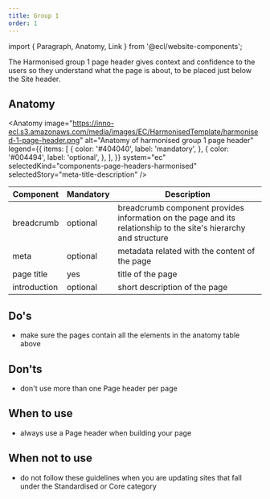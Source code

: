 ```yaml
---
title: Group 1
order: 1
---
```


import { Paragraph, Anatomy, Link } from '@ecl/website-components';

<Paragraph size="lead">
  The Harmonised group 1 page header gives context and confidence to the users
  so they understand what the page is about, to be placed just below the Site
  header.
</Paragraph>

## Anatomy

<Anatomy
image="https://inno-ecl.s3.amazonaws.com/media/images/EC/HarmonisedTemplate/harmonised-1-page-header.png"
alt="Anatomy of harmonised group 1 page header"
legend={{
    items: [
      {
        color: '#404040',
        label: 'mandatory',
      },
      {
        color: '#004494',
        label: 'optional',
      },
    ],
  }}
system="ec"
selectedKind="components-page-headers-harmonised"
selectedStory="meta-title-description"
/>

| Component                                                                           | Mandatory | Description                                                                                                      |
| ----------------------------------------------------------------------------------- | --------- | ---------------------------------------------------------------------------------------------------------------- |
| <Link to="/ec/components/navigation/breadcrumb/usage/" standalone>breadcrumb</Link> | optional  | breadcrumb component provides information on the page and its relationship to the site's hierarchy and structure |
| meta                                                                                | optional  | metadata related with the content of the page                                                                    |
| page title                                                                          | yes       | title of the page                                                                                                |
| introduction                                                                        | optional  | short description of the page                                                                                    |

## Do's

- make sure the pages contain all the elements in the anatomy table above

## Don'ts

- don't use more than one Page header per page

## When to use

- always use a Page header when building your page

## When not to use

- do not follow these guidelines when you are updating sites that fall under the <Link to="/ec/standardised-template/">Standardised</Link> or <Link to="/ec/core-template/">Core</Link> category
